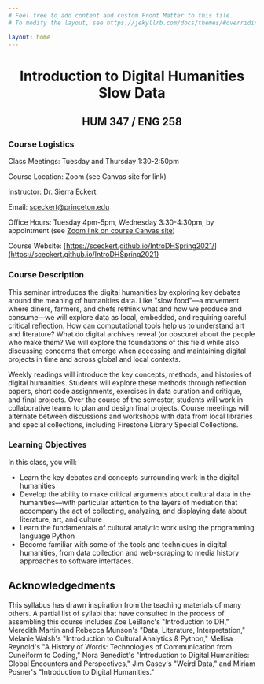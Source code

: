 ```yaml
---
# Feel free to add content and custom Front Matter to this file.
# To modify the layout, see https://jekyllrb.com/docs/themes/#overriding-theme-defaults

layout: home
---
```



<h1 style="text-align: center"> Introduction to Digital Humanities <br>
Slow Data</h1>

<h2 style="text-align: center"> HUM 347 / ENG 258</h2>

### Course Logistics

Class Meetings: Tuesday and Thursday 1:30-2:50pm

Course Location: Zoom (see Canvas site for link)

Instructor: Dr. Sierra Eckert

Email: sceckert@princeton.edu
 
Office Hours: Tuesday 4pm-5pm, Wednesday 3:30-4:30pm, by appointment (see [Zoom link on course Canvas site](https://princeton.instructure.com/courses/2364/external_tools/290))

Course Website: [https://sceckert.github.io/IntroDHSpring2021/](https://sceckert.github.io/IntroDHSpring2021)

### Course Description

This seminar introduces the digital humanities by exploring key debates around the meaning of humanities data. Like "slow food"––a movement where diners, farmers, and chefs rethink what and how we produce and consume––we will explore data as local, embedded, and requiring careful critical reflection. How can computational tools help us to understand art and literature? What do digital archives reveal (or obscure) about the people who make them? We will explore the foundations of this field while also discussing concerns that emerge when accessing and maintaining digital projects in time and across global and local contexts.

Weekly readings will introduce the key concepts, methods, and histories of digital humanities. Students will explore these methods through reflection papers, short code assignments, exercises in data curation and critique, and final projects. Over the course of the semester, students will work in collaborative teams to plan and design final projects. Course meetings will alternate between discussions and workshops with data from local libraries and special collections, including Firestone Library Special Collections.

### Learning Objectives

In this class, you will:

- Learn the key debates and concepts surrounding work in the digital humanities
- Develop the ability to make critical arguments about cultural data in the humanities––with particular attention to the layers of mediation that accompany the act of collecting, analyzing, and displaying data about literature, art, and culture
- Learn the fundamentals of cultural analytic work using the programming language Python
- Become familiar with some of the tools and techniques in digital humanities, from data collection and web-scraping to media history approaches to software interfaces.

## Acknowledgedments 

This syllabus has drawn inspiration from the teaching materials of many others. A partial list of syllabi that have consulted in the process of assembling this course includes Zoe LeBlanc's "Introduction to DH," Meredith Martin and Rebecca Munson's "Data, Literature, Interpretation," Melanie Walsh's "Introduction to Cultural Analytics & Python," Mellisa Reynold's "A History of Words: Technologies of Communication from Cuneiform to Coding," Nora Benedict's "Introduction to Digital Humanities: Global Encounters and Perspectives," Jim Casey's "Weird Data," and Miriam Posner's "Introduction to Digital Humanities."